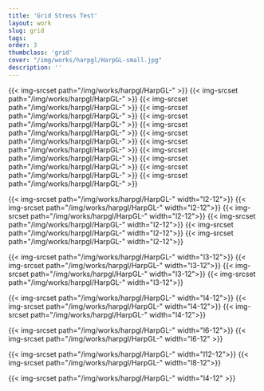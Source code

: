 ```yaml
---
title: 'Grid Stress Test'
layout: work
slug: grid
tags:
order: 3
thumbclass: 'grid'
cover: "/img/works/harpgl/HarpGL-small.jpg"
description: ''
---
```




{{< img-srcset path="/img/works/harpgl/HarpGL-" >}}
{{< img-srcset path="/img/works/harpgl/HarpGL-" >}}
{{< img-srcset path="/img/works/harpgl/HarpGL-" >}}
{{< img-srcset path="/img/works/harpgl/HarpGL-" >}}
{{< img-srcset path="/img/works/harpgl/HarpGL-" >}}
{{< img-srcset path="/img/works/harpgl/HarpGL-" >}}
{{< img-srcset path="/img/works/harpgl/HarpGL-" >}}
{{< img-srcset path="/img/works/harpgl/HarpGL-" >}}
{{< img-srcset path="/img/works/harpgl/HarpGL-" >}}
{{< img-srcset path="/img/works/harpgl/HarpGL-" >}}
{{< img-srcset path="/img/works/harpgl/HarpGL-" >}}
{{< img-srcset path="/img/works/harpgl/HarpGL-" >}}


{{< img-srcset path="/img/works/harpgl/HarpGL-" width="l2-12">}}
{{< img-srcset path="/img/works/harpgl/HarpGL-" width="l2-12">}}
{{< img-srcset path="/img/works/harpgl/HarpGL-" width="l2-12">}}
{{< img-srcset path="/img/works/harpgl/HarpGL-" width="l2-12">}}
{{< img-srcset path="/img/works/harpgl/HarpGL-" width="l2-12">}}
{{< img-srcset path="/img/works/harpgl/HarpGL-" width="l2-12">}}


{{< img-srcset path="/img/works/harpgl/HarpGL-" width="l3-12">}}
{{< img-srcset path="/img/works/harpgl/HarpGL-" width="l3-12">}}
{{< img-srcset path="/img/works/harpgl/HarpGL-" width="l3-12">}}
{{< img-srcset path="/img/works/harpgl/HarpGL-" width="l3-12">}}

{{< img-srcset path="/img/works/harpgl/HarpGL-" width="l4-12">}}
{{< img-srcset path="/img/works/harpgl/HarpGL-" width="l4-12">}}
{{< img-srcset path="/img/works/harpgl/HarpGL-" width="l4-12">}}

{{< img-srcset path="/img/works/harpgl/HarpGL-" width="l6-12">}}
{{< img-srcset path="/img/works/harpgl/HarpGL-" width="l6-12" >}}


{{< img-srcset path="/img/works/harpgl/HarpGL-" width="l12-12">}}
{{< img-srcset path="/img/works/harpgl/HarpGL-" width="l8-12">}}

{{< img-srcset path="/img/works/harpgl/HarpGL-" width="l4-12" >}}